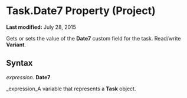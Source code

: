 
# Task.Date7 Property (Project)

 **Last modified:** July 28, 2015

Gets or sets the value of the  **Date7** custom field for the task. Read/write **Variant**.

## Syntax

 _expression_. **Date7**

 _expression_A variable that represents a  **Task** object.

